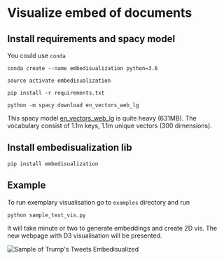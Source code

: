 # Visualize embed of documents

## Install requirements and spacy model

You could use `conda`

`conda create --name embedisualization python=3.6`

`source activate embedisualization`

`pip install -r requirements.txt`

`python -m spacy download en_vectors_web_lg`

This spacy model [en_vectors_web_lg](https://spacy.io/models/en#en_vectors_web_lg) is quite heavy (631MB). The vocabulary consist of 1.1m keys, 1.1m unique vectors (300 dimensions).

## Install embedisualization lib

`pip install embedisualization`

## Example

To run exemplary visualisation go to `examples` directory and run

`python sample_text_vis.py`

It will take minute or two to generate embeddings and create 2D vis. The new webpage with D3 visualisation will be presented.

![Sample of Trump's Tweets Embedisualized](https://raw.githubusercontent.com/laugustyniak/embedisualization/master/examples/trump.gif)
